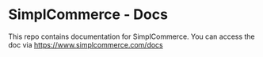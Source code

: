 # SimplCommerce - Docs

This repo contains documentation for SimplCommerce. You can access the doc via https://www.simplcommerce.com/docs
